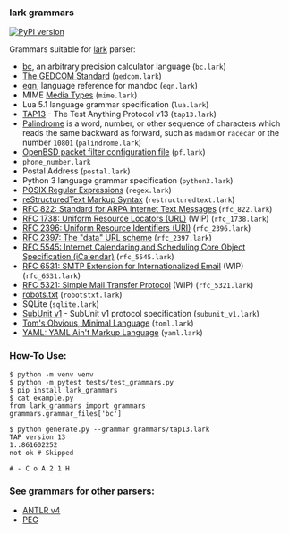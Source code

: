### lark grammars

[![PyPI version](https://badge.fury.io/py/lark-grammars.svg)](https://badge.fury.io/py/lark-grammars)

Grammars suitable for [lark](https://github.com/lark-parser/lark) parser:

- [bc](https://man.openbsd.org/bc), an arbitrary precision calculator language (```bc.lark```)
- [The GEDCOM Standard](http://user.it.uu.se/~andersa/gedcom/) (```gedcom.lark```)
- [eqn](https://man.openbsd.org/eqn), language reference for mandoc (```eqn.lark```)
- MIME [Media Types](https://www.iana.org/assignments/media-types/media-types.xhtml) (```mime.lark```)
- Lua 5.1 language grammar specification (```lua.lark```)
- [TAP13](https://testanything.org/tap-version-13-specification.html) - The Test Anything Protocol v13 (```tap13.lark```)
- [Palindrome](https://en.wikipedia.org/wiki/Palindrome) is a word, number, or
  other sequence of characters which reads the same backward as forward, such
  as ```madam``` or ```racecar``` or the number ```10801```
  (```palindrome.lark```)
- [OpenBSD packet filter configuration file](https://man.openbsd.org/pf.conf) (```pf.lark```)
- ```phone_number.lark```
- Postal Address (```postal.lark```)
- Python 3 language grammar specification (```python3.lark```)
- [POSIX Regular Expressions](http://pubs.opengroup.org/onlinepubs/9699919799/basedefs/V1_chap09.html) (```regex.lark```)
- [reStructuredText Markup Syntax](https://docutils.sourceforge.io/rst.html) (```restructuredtext.lark```)
- [RFC 822: Standard for ARPA Internet Text Messages](https://www.ietf.org/rfc/rfc822.txt) (```rfc_822.lark```)
- [RFC 1738: Uniform Resource Locators (URL)](https://www.ietf.org/rfc/rfc1738.txt) (WIP) (```rfc_1738.lark```)
- [RFC 2396: Uniform Resource Identifiers (URI)](https://www.ietf.org/rfc/rfc2396.txt) (```rfc_2396.lark```)
- [RFC 2397: The "data" URL scheme](https://tools.ietf.org/html/rfc2397) (```rfc_2397.lark```)
- [RFC 5545: Internet Calendaring and Scheduling Core Object Specification (iCalendar)](https://tools.ietf.org/html/rfc5545) (```rfc_5545.lark```)
- [RFC 6531: SMTP Extension for Internationalized Email](https://tools.ietf.org/html/rfc6531) (WIP) (```rfc_6531.lark```)
- [RFC 5321: Simple Mail Transfer Protocol](https://tools.ietf.org/html/rfc5321) (WIP) (```rfc_5321.lark```)
- [robots.txt](http://www.robotstxt.org/robotstxt.html) (```robotstxt.lark```)
- SQLite (```sqlite.lark```)
- [SubUnit v1](https://github.com/testing-cabal/subunit) - SubUnit v1 protocol specification (```subunit_v1.lark```)
- [Tom's Obvious, Minimal Language](https://github.com/toml-lang/toml) (```toml.lark```)
- [YAML: YAML Ain't Markup Language](https://yaml.org) (```yaml.lark```)

### How-To Use:

```
$ python -m venv venv
$ python -m pytest tests/test_grammars.py
$ pip install lark_grammars
$ cat example.py
from lark_grammars import grammars                     
grammars.grammar_files['bc'] 

$ python generate.py --grammar grammars/tap13.lark
TAP version 13
1..861602252
not ok # Skipped

# - C o A 2 1 H
```

### See grammars for other parsers:

- [ANTLR v4](https://github.com/antlr/grammars-v4)
- [PEG](https://github.com/PhilippeSigaud/Pegged/wiki/Grammar-Examples)
